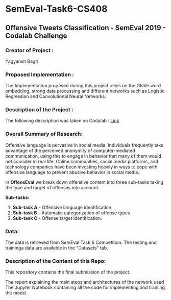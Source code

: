 # SemEval-Task6-CS408

## Offensive Tweets Classification - SemEval 2019 - Codalab Challenge

### Creator of Project :
Yagyansh Bagri


### Proposed Implementation : 
The Implementation proposed during this project relies on the GloVe word embedding, strong data processing and different networks such as Logistic Regression and Convolutional Neural Networks.

### Description of the Project :
The following description was taken on Codalab : [Link](https://competitions.codalab.org/competitions/20011#learn_the_details)

### Overall Summary of Research: 
Offensive language is pervasive in social media. Individuals frequently take advantage of the perceived anonymity of computer-mediated communication, using this to engage in behavior that many of them would not consider in real life. Online communities, social media platforms, and technology companies have been investing heavily in ways to cope with offensive language to prevent abusive behavior in social media..

In **OffensEval** we break down offensive content into three sub-tasks taking the type and target of offenses into account.

**Sub-tasks:**
1. **Sub-task A** - Offensive language identification
2. **Sub-task B** - Automatic categorization of offense types
3. **Sub-task C** - Offense target identification.

### Data: 
The data is retrieved from SemEval Task 6 Competition. The testing and traininga data are available in the "Datasets" tab. 


### Description of the Content of this Repo: 
This repository contains the final submission of the project.

The report explaining the main steps and architectures of the network used
The Jupyter Notebook containing all the code for implementing and training the model.
